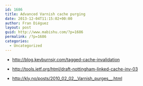 ```yaml
---
id: 1686
title: Advanced Varnish cache purging
date: 2013-12-04T11:15:02+00:00
author: Fran Diéguez
layout: post
guid: http://www.mabishu.com/?p=1686
permalink: /?p=1686
categories:
  - Uncategorized
---
```


* http://blog.kevburnsjr.com/tagged-cache-invalidation

* http://tools.ietf.org/html/draft-nottingham-linked-cache-inv-03

* http://kly.no/posts/2010_02_02__Varnish_purges__.html
